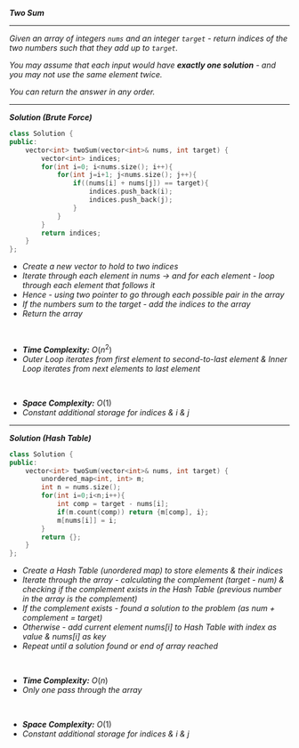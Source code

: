 ***Two Sum***

- - - 

*Given an array of integers `nums` and an integer `target` - return indices of the two numbers such that they add up to `target`.*

*You may assume that each input would have **exactly one solution** - and you may not use the same element twice.*

*You can return the answer in any order.*

- - - 

***Solution (Brute Force)***

```cpp
class Solution {
public:
    vector<int> twoSum(vector<int>& nums, int target) {
        vector<int> indices;
        for(int i=0; i<nums.size(); i++){
            for(int j=i+1; j<nums.size(); j++){
                if((nums[i] + nums[j]) == target){
                    indices.push_back(i);
                    indices.push_back(j);
                }
            }
        }
        return indices;
    }
};
```

- *Create a new vector to hold to two indices*
- *Iterate through each element in nums → and for each element - loop through each element that follows it*
- *Hence - using two pointer to go through each possible pair in the array*
- *If the numbers sum to the target - add the indices to the array*
- *Return the array*

<br>

- ***Time Complexity:*** $O(n^2)$
- *Outer Loop iterates from first element to second-to-last element & Inner Loop iterates from next elements to last element*

<br>

- ***Space Complexity:*** $O(1)$
- *Constant additional storage for indices & i & j*

- - - 

***Solution (Hash Table)***

```cpp
class Solution {
public:
    vector<int> twoSum(vector<int>& nums, int target) {
        unordered_map<int, int> m;
        int n = nums.size();
        for(int i=0;i<n;i++){
            int comp = target - nums[i];
            if(m.count(comp)) return {m[comp], i};
            m[nums[i]] = i;
        }
        return {};
    }
};
```

- *Create a Hash Table (unordered map) to store elements & their indices*
- *Iterate through the array - calculating the complement (target - num) & checking if the complement exists in the Hash Table (previous number in the array is the complement)*
- *If the complement exists - found a solution to the problem (as num + complement = target)*
- *Otherwise - add current element nums[i] to Hash Table with index as value & nums[i] as key*
- *Repeat until a solution found or end of array reached*

<br>

- ***Time Complexity:*** $O(n)$
- *Only one pass through the array*

<br>

- ***Space Complexity:*** $O(1)$
- *Constant additional storage for indices & i & j*




